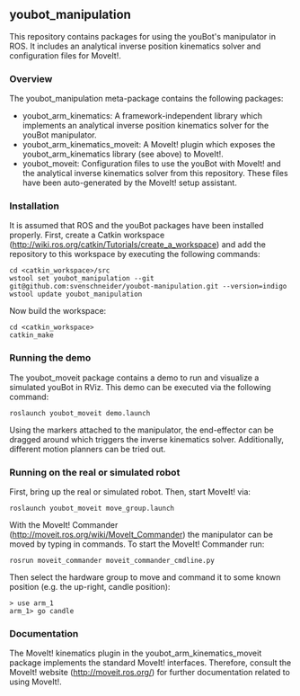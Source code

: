 ## youbot_manipulation

This repository contains packages for using the youBot's manipulator in ROS. It includes an analytical inverse position kinematics solver and configuration files for MoveIt!.


### Overview
The youbot_manipulation meta-package contains the following packages:
* youbot_arm_kinematics: A framework-independent library which implements an analytical inverse position kinematics solver for the youBot manipulator.
* youbot_arm_kinematics_moveit: A MoveIt! plugin which exposes the youbot_arm_kinematics library (see above) to MoveIt!.
* youbot_moveit: Configuration files to use the youBot with MoveIt! and the analytical inverse kinematics solver from this repository. These files have been auto-generated by the MoveIt! setup assistant.


### Installation
It is assumed that ROS and the youBot packages have been installed properly.
First, create a Catkin workspace (http://wiki.ros.org/catkin/Tutorials/create_a_workspace) and add the repository to this workspace by executing the following commands:

    cd <catkin_workspace>/src
    wstool set youbot_manipulation --git git@github.com:svenschneider/youbot-manipulation.git --version=indigo
    wstool update youbot_manipulation

Now build the workspace:

    cd <catkin_workspace>
    catkin_make


### Running the demo
The youbot_moveit package contains a demo to run and visualize a simulated youBot in RViz. This demo can be executed via the following command:

    roslaunch youbot_moveit demo.launch

Using the markers attached to the manipulator, the end-effector can be dragged around which triggers the inverse kinematics solver. Additionally, different motion planners can be tried out.


### Running on the real or simulated robot
First, bring up the real or simulated robot. Then, start MoveIt! via:

    roslaunch youbot_moveit move_group.launch

With the MoveIt! Commander (http://moveit.ros.org/wiki/MoveIt_Commander) the manipulator can be moved by typing in commands. To start the MoveIt! Commander run:

    rosrun moveit_commander moveit_commander_cmdline.py

Then select the hardware group to move and command it to some known position (e.g. the up-right, candle position):

    > use arm_1
    arm_1> go candle


### Documentation

The MoveIt! kinematics plugin in the youbot_arm_kinematics_moveit package implements the standard MoveIt! interfaces. Therefore, consult the MoveIt! website (http://moveit.ros.org/) for further documentation related to using MoveIt!.
